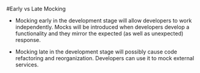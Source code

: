 #Early vs Late Mocking

- Mocking early in the development stage will allow developers to work independently. Mocks will be introduced when developers develop a functionality and they mirror the expected (as well as unexpected) response.

- Mocking late in the development stage will possibly cause code refactoring and reorganization. Developers can use it to mock external services.


